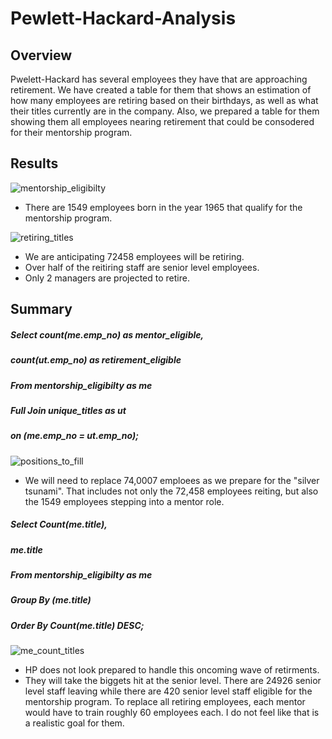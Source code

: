 # Pewlett-Hackard-Analysis
## Overview
Pwelett-Hackard has several employees they have that are approaching retirement. We have created a table for them that shows an estimation of how many employees are retiring based on their birthdays, as well as what their titles currently are in the company. Also, we prepared a table for them showing them all employees nearing retirement that could be consodered for their mentorship program.

## Results
![mentorship_eligibilty](https://user-images.githubusercontent.com/99751636/164955728-5ccae369-2a54-45a0-a878-2e7247aa2a99.png)
* There are 1549 employees born in the year 1965 that qualify for the mentorship program.

![retiring_titles](https://user-images.githubusercontent.com/99751636/164955732-e10a49cb-8bfe-443a-a43f-47dffacdc83f.png)
* We are anticipating 72458 employees will be retiring.
* Over half of the reitiring staff are senior level employees.
* Only 2 managers are projected to retire.
## Summary
##### Select count(me.emp_no) as mentor_eligible,
##### count(ut.emp_no) as retirement_eligible
##### From mentorship_eligibilty as me
##### Full Join unique_titles as ut
##### on (me.emp_no = ut.emp_no);
![positions_to_fill](https://user-images.githubusercontent.com/99751636/164956752-b5adffe2-b794-45c8-b4df-cd86af42b07d.png)

* We will need to replace 74,0007 emploees as we prepare for the "silver tsunami". That includes not only the 72,458 employees reiting, but also the 1549 employees stepping into a mentor role. 
##### Select Count(me.title),
##### me.title
##### From mentorship_eligibilty as me
##### Group By (me.title)
##### Order By Count(me.title) DESC;
![me_count_titles](https://user-images.githubusercontent.com/99751636/164956293-cb72c82b-8b56-4195-a662-16fa09a83001.png)

* HP does not look prepared to handle this oncoming wave of retirments.
* They will take the biggets hit at the senior level. There are 24926 senior level staff leaving while there are 420 senior level staff eligible for the mentorship program. To replace all retiring employees, each mentor would have to train roughly 60 employees each. I do not feel like that is a realistic goal for them. 
